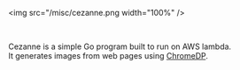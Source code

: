 <img src="/misc/cezanne.png width="100%" />

<br />

Cezanne is a simple Go program built to run on AWS lambda. <br />
It generates images from web pages using [ChromeDP](https://github.com/chromedp).
